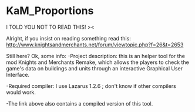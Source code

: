 # KaM_Proportions

I TOLD YOU NOT TO READ THIS! ><

Alright, if you insist on reading something read this: http://www.knightsandmerchants.net/forum/viewtopic.php?f=26&t=2653


Still here?
Ok, some info:
-Project description: this is an helper tool for the mod Knights and Merchants Remake, which allows the players to check the game's data on buildings and units through an interactive Graphical User Interface. 

-Required compiler: I use Lazarus 1.2.6 ; don't know if other compilers would work.

-The link above also contains a compiled version of this tool.

